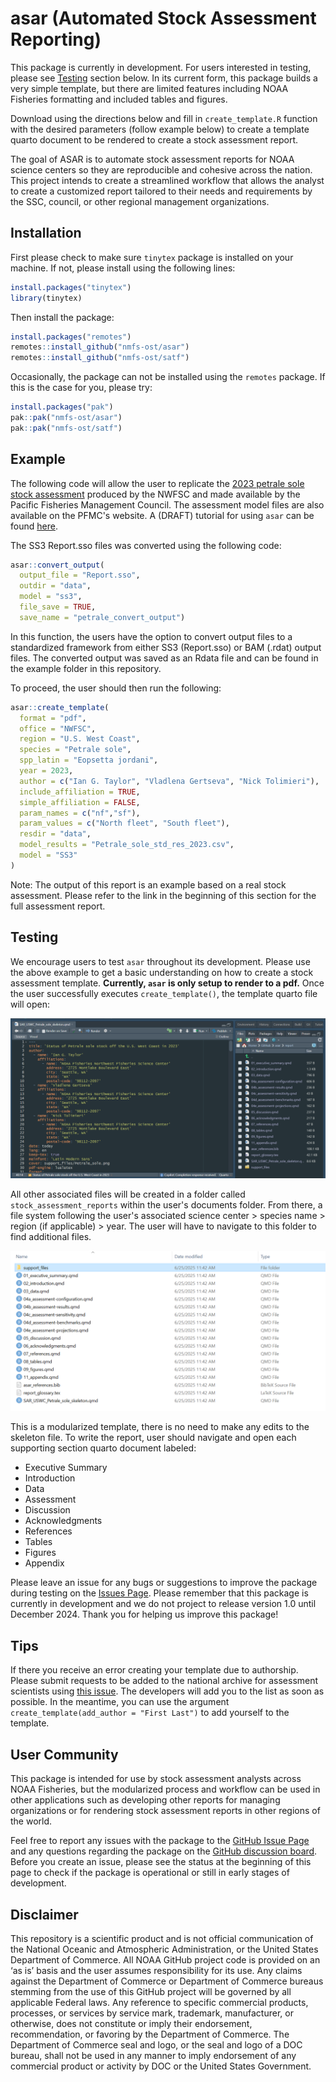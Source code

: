 
# asar (Automated Stock Assessment Reporting)

<!-- badges: start -->
<!-- badges: end -->

This package is currently in development. For users interested in testing, please see [Testing](#-testing-section) section below. In its current form, this package builds a very simple template, but there are limited features including NOAA Fisheries formatting and included tables and figures.

Download using the directions below and fill in `create_template.R` function with the desired parameters (follow example below) to create a template quarto document to be rendered to create a stock assessment report.


The goal of ASAR is to automate stock assessment reports for NOAA science centers so they are reproducible and cohesive across the nation. This project intends to create a streamlined workflow that allows the analyst to create a customized report tailored to their needs and requirements by the SSC, council, or other regional management organizations. 

## Installation

First please check to make sure `tinytex` package is installed on your machine. If not, please install using the following lines:

```r
install.packages("tinytex")
library(tinytex)

```
Then install the package:

```r
install.packages("remotes")
remotes::install_github("nmfs-ost/asar")
remotes::install_github("nmfs-ost/satf")
```

Occasionally, the package can not be installed using the `remotes` package. If this is the case for you, please try:

```r
install.packages("pak")
pak::pak("nmfs-ost/asar")
pak::pak("nmfs-ost/satf")
```

## Example

The following code will allow the user to replicate the [2023 petrale sole stock assessment](https://www.pcouncil.org/documents/2024/02/status-of-petrale-sole-eopsetta-jordanialong-the-u-s-west-coast-in-2023.pdf/) produced by the NWFSC and made available by the Pacific Fisheries Management Council. The assessment model files are also available on the PFMC's website. A (DRAFT) tutorial for using `asar` can be found [here](https://connect.fisheries.noaa.gov/asar_tutorial/).

The SS3 Report.sso files was converted using the following code:

```r
asar::convert_output(
  output_file = "Report.sso",
  outdir = "data",
  model = "ss3",
  file_save = TRUE,
  save_name = "petrale_convert_output")
```

In this function, the users have the option to convert output files to a standardized framework from either SS3 (Report.sso) or BAM (.rdat) output files. The converted output was saved as an Rdata file and can be found in the example folder in this repository.

To proceed, the user should then run the following:

```r
asar::create_template(
  format = "pdf",
  office = "NWFSC",
  region = "U.S. West Coast",
  species = "Petrale sole",
  spp_latin = "Eopsetta jordani",
  year = 2023,
  author = c("Ian G. Taylor", "Vladlena Gertseva", "Nick Tolimieri"),
  include_affiliation = TRUE,
  simple_affiliation = FALSE,
  param_names = c("nf","sf"),
  param_values = c("North fleet", "South fleet"),
  resdir = "data",
  model_results = "Petrale_sole_std_res_2023.csv",
  model = "SS3"
)
```

Note: The output of this report is an example based on a real stock assessment. Please refer to the link in the beginning of this section for the full assessment report. 

## Testing

We encourage users to test `asar` throughout its development. Please use the above example to get a basic understanding on how to create a stock assessment template. **Currently, `asar` is only setup to render to a pdf.** Once the user successfully executes `create_template()`, the template quarto file will open:

![alt text](man/figures/example_pop-up.PNG)

All other associated files will be created in a folder called `stock_assessment_reports` within the user's documents folder. From there, a file system following the user's associated science center > species name > region (if applicable) > year. The user will have to navigate to this folder to find additional files.

![alt text](man/figures/example_file_system.PNG)

This is a modularized template, there is no need to make any edits to the skeleton file. To write the report, user should navigate and open each supporting section quarto document labeled:

-   Executive Summary
-   Introduction
-   Data
-   Assessment
-   Discussion
-   Acknowledgments
-   References
-   Tables
-   Figures 
-   Appendix

Please leave an issue for any bugs or suggestions to improve the package during testing on the [Issues Page](https://github.com/Schiano-NOAA/ASAR/issues). Please remember that this package is currently in development and we do not project to release version 1.0 until December 2024. Thank you for helping us improve this package!

## Tips

If there you receive an error creating your template due to authorship. Please submit requests to be added to the national archive for assessment scientists using [this issue](https://github.com/nmfs-ost/asar/issues/19). The developers will add you to the list as soon as possible. In the meantime, you can use the argument `create_template(add_author = "First Last")` to add yourself to the template. 

## User Community

This package is intended for use by stock assessment analysts across NOAA Fisheries, but the modularized process and workflow can be used in other applications such as developing other reports for managing organizations or for rendering stock assessment reports in other regions of the world.

Feel free to report any issues with the package to the [GitHub Issue Page](https://github.com/Schiano-NOAA/ASAR/issues) and any questions regarding the package on the [GitHub discussion board](https://github.com/Schiano-NOAA/ASAR/discussions). Before you create an issue, please see the status at the beginning of this page to check if the package is operational or still in early stages of development.


## Disclaimer

This repository is a scientific product and is not official communication of the National Oceanic and Atmospheric Administration, or the United States Department of Commerce. All NOAA GitHub project code is provided on an ‘as is’ basis and the user assumes responsibility for its use. Any claims against the Department of Commerce or Department of Commerce bureaus stemming from the use of this GitHub project will be governed by all applicable Federal laws. Any reference to specific commercial products, processes, or services by service mark, trademark, manufacturer, or otherwise, does not constitute or imply their endorsement, recommendation, or favoring by the Department of Commerce. The Department of Commerce seal and logo, or the seal and logo of a DOC bureau, shall not be used in any manner to imply endorsement of any commercial product or activity by DOC or the United States Government.

